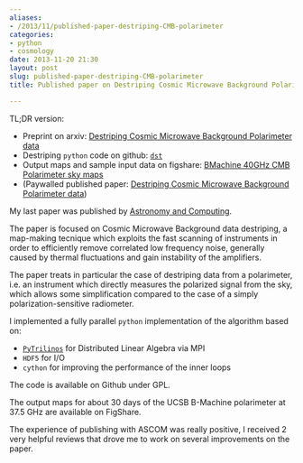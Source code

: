```yaml
---
aliases:
- /2013/11/published-paper-destriping-CMB-polarimeter
categories:
- python
- cosmology
date: 2013-11-20 21:30
layout: post
slug: published-paper-destriping-CMB-polarimeter
title: Published paper on Destriping Cosmic Microwave Background Polarimeter data

---
```


TL;DR version:

* Preprint on arxiv: [Destriping Cosmic Microwave Background Polarimeter data](http://arxiv.org/abs/1309.5609)
* Destriping `python` code on github: [`dst`](https://github.com/zonca/dst)
* Output maps and sample input data on figshare: [BMachine 40GHz CMB Polarimeter sky maps](http://figshare.com/articles/BMachine_40GHz_CMB_Polarimeter_sky_maps/644507)
* (Paywalled published paper: [Destriping Cosmic Microwave Background Polarimeter data](http://dx.doi.org/10.1016/j.ascom.2013.10.002))

My last paper was published by [Astronomy and Computing](http://www.journals.elsevier.com/astronomy-and-computing/).

The paper is focused on Cosmic Microwave Background data destriping, a map-making tecnique which exploits the fast
scanning of instruments in order to efficiently remove correlated low frequency noise, generally caused by thermal
fluctuations and gain instability of the amplifiers.

The paper treats in particular the case of destriping data from a polarimeter, i.e. an instrument which directly measures
the polarized signal from the sky, which allows some simplification compared to the case of a simply polarization-sensitive
radiometer.

I implemented a fully parallel `python` implementation of the algorithm based on:

* [`PyTrilinos`](https://trilinos.github.io/pytrilinos.html) for Distributed Linear Algebra via MPI
* `HDF5` for I/O
* `cython` for improving the performance of the inner loops

The code is available on Github under GPL.

The output maps for about 30 days of the UCSB B-Machine polarimeter at 37.5 GHz are available on FigShare.

The experience of publishing with ASCOM was really positive, I received 2 very helpful reviews that drove me to
work on several improvements on the paper.
